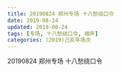 ```yaml
---
title: 20190824 郑州专场 十八愁绕口令
date: 2019-08-24
updated: 2019-08-24
tags: [专场, 十八愁绕口令, 相声]
categories: (2019)己亥年场次
---
```

20190824 郑州专场 十八愁绕口令